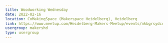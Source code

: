 ```yaml
---
title: Woodworking Wednesday
date: 2022-02-16
location: CoMakingSpace (Makerspace Heidelberg), Heidelberg
link: https://www.meetup.com/Heidelberg-Makers-Meetup/events/nkbgrsydcdbvb/
usergroup: makershd
type: usergroup
---
```

